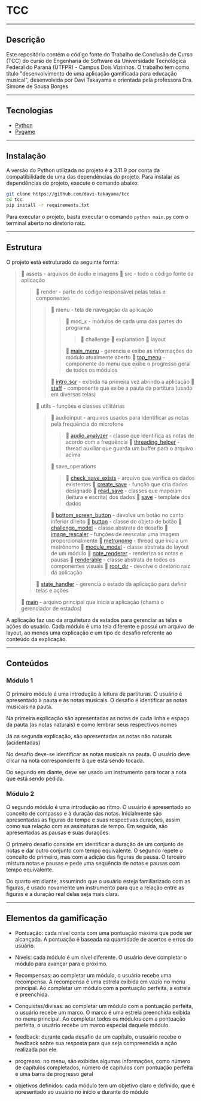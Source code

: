 # TCC

---

## Descrição

Este repositório contém o código fonte do Trabalho de Conclusão de Curso (TCC) do curso de Engenharia de Software da Universidade Tecnológica Federal do Paraná (UTFPR) - Campus Dois Vizinhos. O trabalho tem como título "desenvolvimento de uma aplicação gamificada para educação musical", desenvolvida por Davi Takayama e orientada pela professora Dra. Simone de Sousa Borges

---

## Tecnologias

- [Python](https://www.python.org/)
- [Pygame](https://www.pygame.org/)

---

## Instalação

A versão do Python utilizada no projeto é a 3.11.9 por conta da compatibilidade de uma das dependências do projeto. Para instalar as dependências do projeto, execute o comando abaixo:

```bash
git clone https://github.com/davi-takayama/tcc
cd tcc
pip install -r requirements.txt
```

Para executar o projeto, basta executar o comando `python main.py` com o terminal aberto no diretorio raiz.

---

## Estrutura

O projeto está estruturado da seguinte forma:

> 📁 assets - arquivos de áudio e imagens
> 📂 src - todo o código fonte da aplicação
>> 📂 render - parte do código responsável pelas telas e componentes
>>> 📂 menu - tela de navegação da aplicação
>>>> 📂 mod_x - módulos de cada uma das partes do programa
>>>>> 📄 challenge
>>>>> 📄 explanation
>>>>> 📄 layout
>>>>
>>>> 📄 [main_menu](src/render/menu/main_menu.py) - gerencia e exibe as informações do módulo atualmente aberto
>>>> 📄 [top_menu](src/render/menu/top_menu.py) - componente do menu que exibe o progresso geral de todos os módulos
>>>
>>> 📄 [intro_scr](src//render/intro_scr.py) - exibida na primeira vez abrindo a aplicação
>>> 📄 [staff](src/render/staff.py) - componente que exibe a pauta da partitura (usado em diversas telas)
>>
>> 📂 utils - funções e classes utilitárias
>>> 📂 audioinput - arquivos usados para identificar as notas pela frequência do microfone
>>>> 📄 [audio_analyzer](src/utils/audioinput/audio_analyzer.py) - classe que identifica as notas de acordo com a frequência
>>>> 📄 [threading_helper](src/utils/audioinput/threading_helper.py) - thread auxiliar que guarda um buffer para o arquivo acima
>>>
>>> 📂 save_operations
>>>> 📄 [check_save_exists](src/utils/save_operations/check_save_exists.py) - arquivo que verifica os dados existentes
>>>> 📄 [create_save](src/utils/save_operations/create_save.py) - função que cria dados designado
>>>> 📄 [read_save](src/utils/save_operations/read_save.py) - classes que mapeiam (leitura e escrita) dos dados
>>>> 📄 [save](src/utils/save_operations/save.json) - template dos dados
>>>
>>> 📄 [bottom_screen_button](src/utils/bottom_screen_button.py) - devolve um botão no canto inferior direito
>>> 📄 [button](src/utils/button.py) - classe do objeto de botão
>>> 📄 [challenge_model](src/utils/challenge_model.py) - classe abstrata de desafio
>>> 📄 [image_rescaler](src/utils/image_rescaler.py) - funções de reescalar uma imagem proporcionalmente
>>> 📄 [metronome](src/utils/metronome.py) - thread que inicia um metrônomo
>>> 📄 [module_model](src/utils/module_model.py) - classe abstrata do layout de um módulo
>>> 📄 [note_renderer](src/utils/note_renderer.py) - renderiza as notas e pausas
>>> 📄 [renderable](src/utils/renderable.py) - classe abstrata de todos os componentes visuais
>>> 📄 [root_dir](src/utils/root_dir.py) - devolve o diretório raiz da aplicação
>>
>> 📄 [state_handler](src/state_handler.py) - gerencia o estado da aplicação para definir telas e ações
>
> 📄 [main](main.py) - arquivo principal que inicia a aplicação (chama o gerenciador de estados)

A aplicação faz uso da arquitetura de estados para gerenciar as telas e ações do usuário. Cada módulo é uma tela diferente e possui um arquivo de layout, ao menos uma explicação e um tipo de desafio referente ao conteúdo da explicação.

---

## Conteúdos

### Módulo 1

O primeiro módulo é uma introdução à leitura de partituras. O usuário é apresentado à pauta e às notas musicais. O desafio é identificar as notas musicais na pauta.

Na primeira explicação são apresentadas as notas de cada linha e espaço da pauta (as notas naturais) e como lembrar seus respectivos nomes

Já na segunda explicação, são apresentadas as notas não naturais (acidentadas)

No desafio deve-se identificar as notas musicais na pauta. O usuário deve clicar na nota correspondente à que está sendo tocada.

Do segundo em diante, deve ser usado um instrumento para tocar a nota que está sendo pedida.

### Módulo 2

O segundo módulo é uma introdução ao ritmo. O usuário é apresentado ao conceito de compasso e à duração das notas. Inicialmente são apresentadas as figuras de tempo e suas respectivas durações, assim como sua relação com as assinaturas de tempo. Em seguida, são apresentadas as pausas e suas durações.

O primeiro desafio consiste em identificar a duração de um conjunto de notas e dar outro conjunto com tempo equivalente. O segundo repete o conceito do primeiro, mas com a adição das figuras de pausa. O terceiro mistura notas e pausas e pede uma sequência de notas e pausas com tempo equivalente.

Do quarto em diante, assumindo que o usuário esteja familiarizado com as figuras, é usado novamente um instrumento para que a relação entre as figuras e a duração real delas seja mais clara.

---

## Elementos da gamificação

- Pontuação: cada nível conta com uma pontuação máxima que pode ser alcançada. A pontuação é baseada na quantidade de acertos e erros do usuário.

- Níveis: cada módulo é um nível diferente. O usuário deve completar o módulo para avançar para o próximo.

- Recompensas: ao completar um módulo, o usuário recebe uma recompensa. A recompensa é uma estrela exibida em vazio no menu principal. Ao completar um módulo com a pontuação perfeita, a estrela é preenchida.

- Conquistas/divisas: ao completar um módulo com a pontuação perfeita, o usuário recebe um marco. O marco é uma estrela preenchida exibida no menu principal. Ao completar todos os módulos com a pontuação perfeita, o usuário recebe um marco especial daquele módulo.

- feedback: durante cada desafio de um capítulo, o usuário recebe o feedback sobre sua resposta para que seja compreendida a ação realizada por ele.

- progresso: no menu, são exibidas algumas informações, como número de capítulos completados, número de capítulos com pontuação perfeita e uma barra de progresso geral

- objetivos definidos: cada módulo tem um objetivo claro e definido, que é apresentado ao usuário no início e durante do módulo
